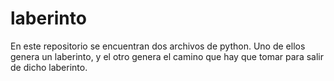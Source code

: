 # laberinto
En este repositorio se encuentran dos archivos de python. Uno de ellos genera un laberinto, y el otro genera el camino que hay que tomar para salir de dicho laberinto.
